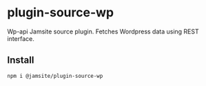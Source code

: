 # plugin-source-wp

Wp-api Jamsite source plugin. Fetches Wordpress data using REST interface.

## Install

`npm i @jamsite/plugin-source-wp`
